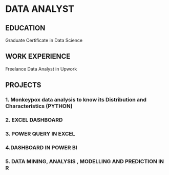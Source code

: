 # DATA ANALYST


## EDUCATION

Graduate Certificate in Data Science


## WORK EXPERIENCE

Freelance Data Analyst in Upwork


## PROJECTS
### 1. Monkeypox data analysis to know its Distribution and Characteristics (PYTHON)

   
   
   
   
### 2. EXCEL DASHBOARD



### 3. POWER QUERY IN EXCEL



### 4.DASHBOARD IN POWER BI




### 5. DATA MINING, ANALYSIS , MODELLING AND PREDICTION IN R
